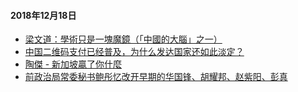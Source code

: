 #### 2018年12月18日

- [梁文道：學術只是一塊魔鏡（「中國的大腦」之一）](https://ms64mb.github.io/words/20181218-1%E6%A2%81%E6%96%87%E9%81%93)
- [中国二维码支付已经普及，为什么发达国家还如此淡定？](https://ms64mb.github.io/words/20181218-2%E6%97%A5%E6%9C%AC%E4%BA%8C%E7%BB%B4%E7%A0%81%E6%94%AF%E4%BB%98)
- [陶傑 - 新加坡贏了你什麼](https://ms64mb.github.io/words/20181218-3%E9%99%B6%E6%9D%B0)
- [前政治局常委秘书鲍彤忆改开早期的华国锋、胡耀邦、赵紫阳、彭真](https://ms64mb.github.io/words/20181218-4%E9%B2%8D%E5%BD%A4%E8%AF%B4)
